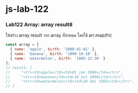 # js-lab-122
### Lab122 Array: array result8
ให้สร้าง array result จาก array ที่กำหนด โดยใช้ arr.map(fn)

```JavaScript
const array = [
  { name: 'apple', birth: '2000-01-01' },
  { name: 'banana', birth: '1990-10-10' },
  { name: 'watermelon', birth: '1985-12-30' }
];
// result: [
//     "<tr><td>apple</td><td>01 jan 2000</td></tr>",
//     "<tr><td>banana</td><td>10 oct 1990</td></tr>",
//     "<tr><td>watermelon</td><td>30 dec 1985</td></tr>",
// ]
```

